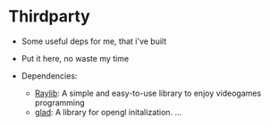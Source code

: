 # Thirdparty 
- Some useful deps for me, that i've built
- Put it here, no waste my time

- Dependencies: 
    - [Raylib](https://github.com/raysan5/raylib): A simple and easy-to-use library to enjoy videogames programming 
    - [glad](https://glad.dav1d.de/): A library for opengl initalization.
    ...